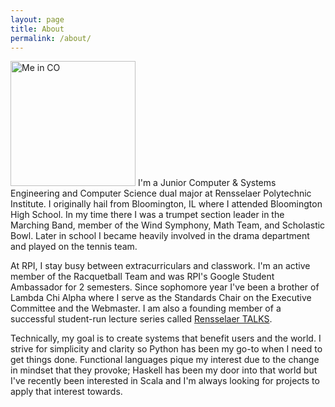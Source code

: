 ```yaml
---
layout: page
title: About
permalink: /about/
---
```

<img class="headshot" src="{{ site.url }}/assets/me.jpg" alt="Me in CO" style="width: 200px;"/>
I'm a Junior Computer & Systems Engineering and Computer Science dual major at Rensselaer Polytechnic Institute. I originally hail from Bloomington, IL where I attended Bloomington High School. In my time there I was a trumpet section leader in the Marching Band, member of the Wind Symphony, Math Team, and Scholastic Bowl. Later in school I became heavily involved in the drama department and played on the tennis team.

At RPI, I stay busy between extracurriculars and classwork. I'm an active member of the Racquetball Team and was RPI's Google Student Ambassador for 2 semesters. Since sophomore year I've been a brother of Lambda Chi Alpha where I serve as the Standards Chair on the Executive Committee and the Webmaster. I am also a founding member of a successful student-run lecture series called <a href="http://rensselaertalks.com" class="inline-a">Rensselaer TALKS</a>.

Technically, my goal is to create systems that benefit users and the world. I strive for simplicity and clarity so Python has been my go-to when I need to get things done. Functional languages pique my interest due to the change in mindset that they provoke; Haskell has been my door into that world but I've recently been interested in Scala and I'm always looking for projects to apply that interest towards.
